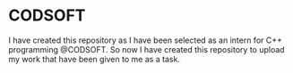# CODSOFT
I have created this repository as I have been selected as an intern for C++ programming @CODSOFT. So now I have created this repository to upload my work that have been given to me as a task.
